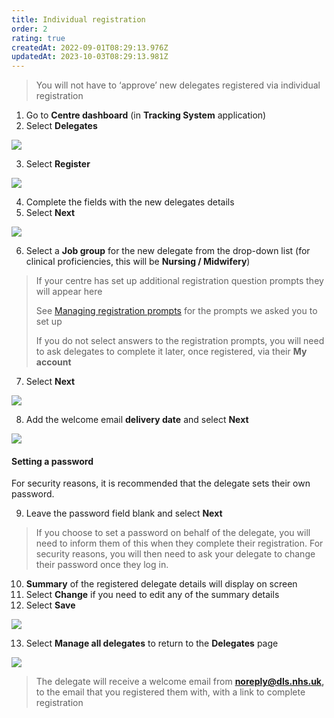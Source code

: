 ```yaml
---
title: Individual registration
order: 2
rating: true
createdAt: 2022-09-01T08:29:13.976Z
updatedAt: 2023-10-03T08:29:13.981Z
---
```

> You will not have to ‘approve’ new delegates registered via individual registration

1. Go to **Centre dashboard** (in **Tracking System** application) 
2. Select **Delegates**

![](/img/registering-delegates-1.png)

3. Select **Register**

![](/img/registering-delegates-6.png)

4. Complete the fields with the new delegates details
5. Select **Next**

![](/img/register-delegate-without-password-1.png)

6. Select a **Job group** for the new delegate from the drop-down list (for clinical proficiencies, this will be **Nursing / Midwifery**)

> If your centre has set up additional registration question prompts they will appear here 
>
> See [Managing registration prompts](/centremanager/user-guide/02-centre-management/managing-registration-prompts) for the prompts we asked you to set up
>
> If you do not select answers to the registration prompts, you will need to ask delegates to complete it later, once registered, via their **My account**

7. Select **Next**

![](/img/register-delegate-without-password-2.png)

8. Add the welcome email **delivery date** and select **Next**

![](/img/register-without-password-2a.png)

#### Setting a password

For security reasons, it is recommended that the delegate sets their own password.

9. Leave the password field blank and select **Next**

> If you choose to set a password on behalf of the delegate, you will need to inform them of this when they complete their registration. For security reasons, you will then need to ask your delegate to change their password once they log in. 

10. **Summary** of the registered delegate details will display on screen
11. Select **Change** if you need to edit any of the summary details
12. Select **Save**

![](/img/register-delegate-without-password-4.png)

13. Select **Manage all delegates** to return to the **Delegates** page

![](/img/register-delegate-without-password-6.png)

> The delegate will receive a welcome email from **noreply@dls.nhs.uk,** to the email that you registered them with, with a link to complete registration